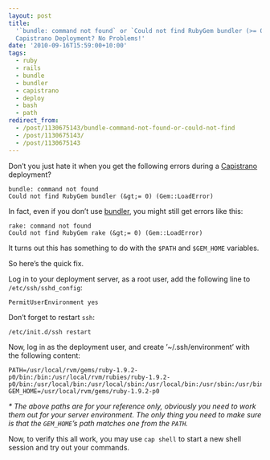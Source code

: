 ```yaml
---
layout: post
title:
  '`bundle: command not found` or `Could not find RubyGem bundler (>= 0)` During
  Capistrano Deployment? No Problems!'
date: '2010-09-16T15:59:00+10:00'
tags:
  - ruby
  - rails
  - bundle
  - bundler
  - capistrano
  - deploy
  - bash
  - path
redirect_from:
  - /post/1130675143/bundle-command-not-found-or-could-not-find
  - /post/1130675143/
  - /post/1130675143
---
```


Don’t you just hate it when you get the following errors during a [Capistrano](http://www.capify.org/) deployment?

```shell
bundle: command not found
Could not find RubyGem bundler (&gt;= 0) (Gem::LoadError)
```

In fact, even if you don’t use [bundler](http://gembundler.com/), you might still get errors like this:

```shell
rake: command not found
Could not find RubyGem rake (&gt;= 0) (Gem::LoadError)
```

It turns out this has something to do with the `$PATH` and `$GEM_HOME` variables.

So here’s the quick fix.

Log in to your deployment server, as a root user, add the following line to `/etc/ssh/sshd_config`:

```
PermitUserEnvironment yes
```

Don’t forget to restart `ssh`:

```shell
/etc/init.d/ssh restart
```

Now, log in as the deployment user, and create ’~/.ssh/environment’ with the following content:

```shell
PATH=/usr/local/rvm/gems/ruby-1.9.2-p0/bin:/bin:/usr/local/rvm/rubies/ruby-1.9.2-p0/bin:/usr/local/bin:/usr/local/sbin:/usr/local/bin:/usr/sbin:/usr/bin:/sbin:/bin
GEM_HOME=/usr/local/rvm/gems/ruby-1.9.2-p0
```

_\* The above paths are for your reference only, obviously you need to work them out for your server environment. The only thing you need to make sure is that the `GEM_HOME`’s path matches one from the `PATH`._

Now, to verify this all work, you may use `cap shell` to start a new shell session and try out your commands.
